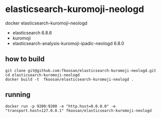 # elasticsearch-kuromoji-neologd
docker elasticsearch-kuromoji-neologd
- elasticsearch 6.8.6
- kuromoji
- elasticsearch-analysis-kuromoji-ipadic-neologd 6.8.0

## how to build

```
git clone git@github.com:fkoosan/elasticsearch-kuromoji-neologd.git
cd elasticsearch-kuromoji-neologd
docker build -t  fkoosan/elasticsearch-kuromoji-neologd .
```

## running

```
docker run -p 9200:9200 -e "http.host=0.0.0.0" -e "transport.host=127.0.0.1" fkoosan/elasticsearch-kuromoji-neologd
```
